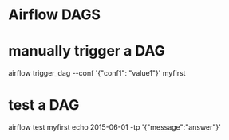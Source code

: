 # Airflow DAGS


# manually trigger a DAG
airflow trigger_dag --conf '{"conf1": "value1"}' myfirst

# test a DAG
airflow test myfirst echo 2015-06-01 -tp '{"message":"answer"}'

